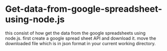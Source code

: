 # Get-data-from-google-spreadsheet-using-node.js
this consist of how get the data from the google spreadsheets using node.js. 
first create a google spread sheet API and download it.
move the downloaded file which is in json format in your current working directory.

